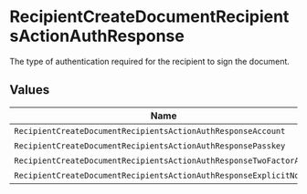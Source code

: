# RecipientCreateDocumentRecipientsActionAuthResponse

The type of authentication required for the recipient to sign the document.


## Values

| Name                                                               | Value                                                              |
| ------------------------------------------------------------------ | ------------------------------------------------------------------ |
| `RecipientCreateDocumentRecipientsActionAuthResponseAccount`       | ACCOUNT                                                            |
| `RecipientCreateDocumentRecipientsActionAuthResponsePasskey`       | PASSKEY                                                            |
| `RecipientCreateDocumentRecipientsActionAuthResponseTwoFactorAuth` | TWO_FACTOR_AUTH                                                    |
| `RecipientCreateDocumentRecipientsActionAuthResponseExplicitNone`  | EXPLICIT_NONE                                                      |